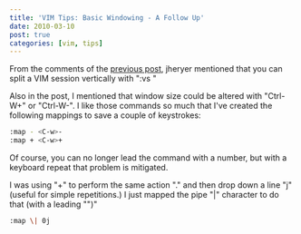 ```yaml
---
title: 'VIM Tips: Basic Windowing - A Follow Up'
date: 2010-03-10
post: true
categories: [vim, tips]
---
```

From the comments of the [previous post](//samuelmullen.com/2010/03/vim-tips-basic-windowing/), jheryer mentioned that you can split a VIM session vertically with ":vs <filename>"

Also in the post, I mentioned that window size could be altered with "Ctrl-W+" or "Ctrl-W-". I like those commands so much that I've created the following mappings to save a couple of keystrokes:

``` bash
:map - <C-w>-  
:map + <C-w>+
```

Of course, you can no longer lead the command with a number, but with a keyboard repeat that problem is mitigated.

I was using "+" to perform the same action "." and then drop down a line "j" (useful for simple repetitions.) I just mapped the pipe "|" character to do that (with a leading "\")"

``` bash
:map \| 0j
```
